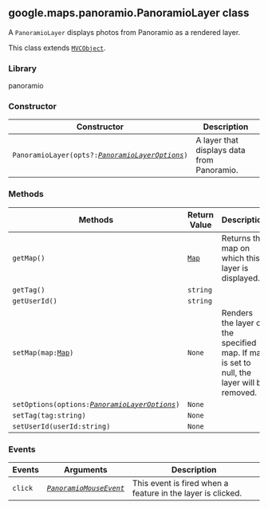<h2 id="PanoramioLayer">
google.maps.panoramio.PanoramioLayer
class
</h2><p>A <code>PanoramioLayer</code> displays photos from Panoramio as a rendered layer.</p><p>This class extends
<code><a href="https://github.com/amenadiel/google-maps-documentation/blob/master/docs/google.maps.MVCObject.md">MVCObject</a></code>.
</p><h3 id="devsite_header_251">Library</h3><p>panoramio</p><h3 id="devsite_header_252">Constructor</h3><table summary="class PanoramioLayer - Constructor" width="100%">
<thead>
<tr><th>Constructor</th>
<th>Description</th>
</tr></thead>
<tbody>
<tr>
<td><code>PanoramioLayer(opts?:<a href="https://github.com/amenadiel/google-maps-documentation/blob/master/docs/google.maps.panoramio.PanoramioLayerOptions.md"><em>PanoramioLayerOptions</em></a>)</code></td>
<td>A layer that displays data from Panoramio.</td>
</tr>
</tbody>
</table><h3 id="devsite_header_253">Methods</h3><table summary="class PanoramioLayer - Methods" width="100%">
<thead>
<tr><th>Methods</th>
<th>Return Value</th>
<th>Description</th>
</tr></thead>
<tbody>
<tr>
<td><code>getMap()</code></td>
<td><code><a href="https://github.com/amenadiel/google-maps-documentation/blob/master/docs/google.maps.Map.md">Map</a></code></td>
<td>Returns the map on which this layer is displayed.</td>
</tr>
<tr>
<td><code>getTag()</code></td>
<td><code>string</code></td>
<td></td>
</tr>
<tr>
<td><code>getUserId()</code></td>
<td><code>string</code></td>
<td></td>
</tr>
<tr>
<td><code>setMap(map:<a href="https://github.com/amenadiel/google-maps-documentation/blob/master/docs/google.maps.Map.md">Map</a>)</code></td>
<td><code>None</code></td>
<td>Renders the layer on the specified map. If map is set to null, the layer will be removed.</td>
</tr>
<tr>
<td><code>setOptions(options:<a href="https://github.com/amenadiel/google-maps-documentation/blob/master/docs/google.maps.panoramio.PanoramioLayerOptions.md"><em>PanoramioLayerOptions</em></a>)</code></td>
<td><code>None</code></td>
<td></td>
</tr>
<tr>
<td><code>setTag(tag:string)</code></td>
<td><code>None</code></td>
<td></td>
</tr>
<tr>
<td><code>setUserId(userId:string)</code></td>
<td><code>None</code></td>
<td></td>
</tr>
</tbody>
</table><h3 id="devsite_header_254">Events</h3><table summary="class PanoramioLayer - Events" width="100%">
<thead>
<tr><th>Events</th>
<th>Arguments</th>
<th>Description</th>
</tr></thead>
<tbody>
<tr>
<td><code>click</code></td>
<td><code><a href="https://github.com/amenadiel/google-maps-documentation/blob/master/docs/google.maps.panoramio.PanoramioMouseEvent.md"><em>PanoramioMouseEvent</em></a></code></td>
<td>This event is fired when a feature in the layer is clicked.</td>
</tr>
</tbody>
</table>